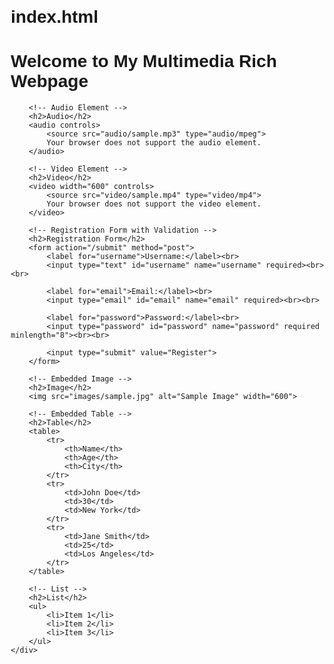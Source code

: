 # index.html



<!--Creating a multimedia-rich webpage involves incorporating various elements like audio, video, forms, images, tables, and lists. Below is a sample HTML code that demonstrates how to achieve this-->

<!DOCTYPE html>
<html lang="en">
<head>
    <meta charset="UTF-8">
    <meta name="viewport" content="width=device-width, initial-scale=1.0">
    <title>Multimedia Rich Webpage</title>
    <style>
        body {
            font-family: Arial, sans-serif;
            margin: 20px;
        }
        .container {
            max-width: 800px;
            margin: auto;
        }
        table {
            width: 100%;
            border-collapse: collapse;
        }
        table, th, td {
            border: 1px solid black;
        }
        th, td {
            padding: 10px;
            text-align: left;
        }
        ul {
            list-style-type: disc;
            padding-left: 20px;
        }
    </style>
</head>
<body>
    <div class="container">
        <h1>Welcome to My Multimedia Rich Webpage</h1>

        <!-- Audio Element -->
        <h2>Audio</h2>
        <audio controls>
            <source src="audio/sample.mp3" type="audio/mpeg">
            Your browser does not support the audio element.
        </audio>

        <!-- Video Element -->
        <h2>Video</h2>
        <video width="600" controls>
            <source src="video/sample.mp4" type="video/mp4">
            Your browser does not support the video element.
        </video>

        <!-- Registration Form with Validation -->
        <h2>Registration Form</h2>
        <form action="/submit" method="post">
            <label for="username">Username:</label><br>
            <input type="text" id="username" name="username" required><br><br>

            <label for="email">Email:</label><br>
            <input type="email" id="email" name="email" required><br><br>

            <label for="password">Password:</label><br>
            <input type="password" id="password" name="password" required minlength="8"><br><br>

            <input type="submit" value="Register">
        </form>

        <!-- Embedded Image -->
        <h2>Image</h2>
        <img src="images/sample.jpg" alt="Sample Image" width="600">

        <!-- Embedded Table -->
        <h2>Table</h2>
        <table>
            <tr>
                <th>Name</th>
                <th>Age</th>
                <th>City</th>
            </tr>
            <tr>
                <td>John Doe</td>
                <td>30</td>
                <td>New York</td>
            </tr>
            <tr>
                <td>Jane Smith</td>
                <td>25</td>
                <td>Los Angeles</td>
            </tr>
        </table>

        <!-- List -->
        <h2>List</h2>
        <ul>
            <li>Item 1</li>
            <li>Item 2</li>
            <li>Item 3</li>
        </ul>
    </div>
</body>
</html>
